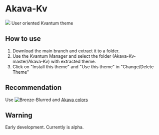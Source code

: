 # Akava-Kv
![](https://i.imgur.com/IFLK03X.png)
User oriented Kvantum theme

## How to use
1. Download the main branch and extract it to a folder.
2. Use the Kvantum Manager and select the folder (Akava-Kv-master/Akava-Kv) with extracted theme.
3. Click on "Install this theme" and "Use this theme" in "Change/Delete Theme"

## Recommendation
Use ![Breeze-Blurred](https://github.com/alex47/BreezeBlurred) and [Akava colors](https://github.com/Akava-Design/Akava-Colors)

## Warning
Early development. Currently is alpha.
